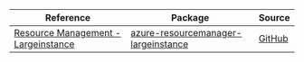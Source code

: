 | Reference | Package | Source |
|---|---|---|
|[Resource Management - Largeinstance](resourcemanager-largeinstance-readme.md)|[azure-resourcemanager-largeinstance](https://repo1.maven.org/maven2/com/azure/resourcemanager/azure-resourcemanager-largeinstance)|[GitHub](https://github.com/Azure/azure-sdk-for-java/blob/main/sdk/largeinstance/azure-resourcemanager-largeinstance)|

